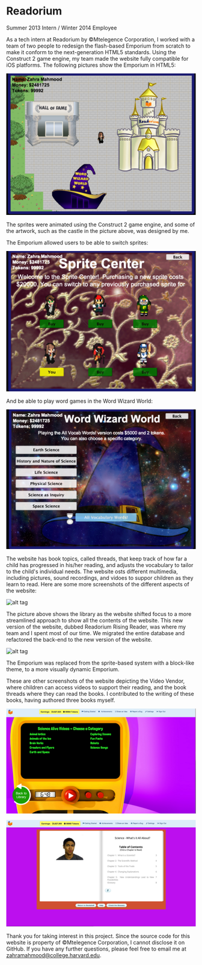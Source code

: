 Readorium
=========

Summer 2013 Intern / Winter 2014 Employee

As a tech intern at Readorium by ©Mtelegence Corporation, I worked with a team of two people to redesign the flash-based Emporium from scratch to make it conform to the next-generation HTML5 standards. Using the Construct 2 game engine, my team made the website fully compatible for iOS platforms. The following pictures show the Emporium in HTML5: 

![alt tag](./ReadoriumScreenshots/Emporium.png)

The sprites were animated using the Construct 2 game engine, and some of the artwork, such as the castle in the picture above, was designed by me. 

The Emporium allowed users to be able to switch sprites: 

![alt tag](./ReadoriumScreenshots/spriteCenter.png)

And be able to play word games in the Word Wizard World: 

![alt tag](./ReadoriumScreenshots/wordWizardWorld.png)

The website has book topics, called threads, that keep track of how far a child has progressed in his/her reading, and adjusts the vocabulary to tailor to the child's individual needs. The website osts different multimedia, including pictures, sound recordings, and vidoes to suppor children as they learn to read. Here are some more screenshots of the different aspects of the website:

![alt tag](./RisingReaderScreenshots/Library.png)

The picture above shows the library as the website shifted focus to a more streamlined approach to show all the contents of the website. This new version of the website, dubbed Readorium Rising Reader, was where my team and I spent most of our time. We migrated the entire database and refactored the back-end to the new version of the website.

![alt tag](./RisingReaderScreenshots/newEmporium.png)

The Emporium was replaced from the sprite-based system with a block-like theme, to a more visually dynamic Emporium. 


These are other screenshots of the website depicting the Video Vendor, where children can access videos to support their reading, and the book threads where they can read the books. I contributed to the writing of these books, having authored three books myself. 

![alt tag](./RisingReaderScreenshots/videoVendor.png)

![alt tag](./RisingReaderScreenshots/Books.png)

Thank you for taking interest in this project. Since the source code for this website is property of ©Mtelegence Corporation, I cannot disclose it on GitHub. If you have any further questions, please feel free to email me at zahramahmood@college.harvard.edu.

